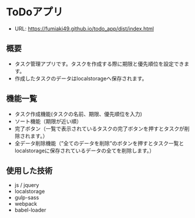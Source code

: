 # ToDoアプリ
- URL: https://fumiaki49.github.io/todo_app/dist/index.html

## 概要
- タスク管理アプリです。タスクを作成する際に期限と優先順位を設定できます。
- 作成したタスクのデータはlocalstorageへ保存されます。

## 機能一覧
- タスク作成機能(タスクの名前、期限、優先順位を入力)
- ソート機能（期限が近い順）
- 完了ボタン（一覧で表示されているタスクの完了ボタンを押すとタスクが削除されます。）
- 全データ削除機能（”全てのデータを削除”のボタンを押すとタスク一覧とlocalstorageに保存されているデータの全てを削除します。）

## 使用した技術
- js / jquery
- localstorage
- gulp-sass
- webpack
- babel-loader
